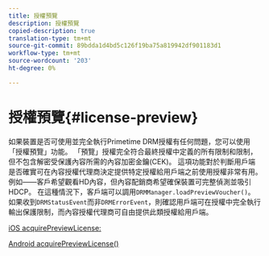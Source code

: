 ```yaml
---
title: 授權預覽
description: 授權預覽
copied-description: true
translation-type: tm+mt
source-git-commit: 89bdda1d4bd5c126f19ba75a819942df901183d1
workflow-type: tm+mt
source-wordcount: '203'
ht-degree: 0%

---
```



# 授權預覽{#license-preview}

如果裝置是否可使用並完全執行Primetime DRM授權有任何問題，您可以使用「授權預覽」功能。 「預覽」授權完全符合最終授權中定義的所有限制和限制，但不包含解密受保護內容所需的內容加密金鑰(CEK)。 這項功能對於判斷用戶端是否確實可在內容授權代理商決定提供特定授權給用戶端之前使用授權非常有用。 例如——客戶希望觀看HD內容，但內容配銷商希望確保裝置可完整偵測並吸引HDCP。 在這種情況下，客戶端可以調用`DRMManager.loadPreviewVoucher()`。 如果收到`DRMStatusEvent`而非`DRMErrorEvent`，則確認用戶端可在授權中完全執行輸出保護限制，而內容授權代理商可自由提供此類授權給用戶端。

[iOS acquirePreviewLicense:](https://help.adobe.com/en_US/primetime/api/drm-apis/client/ios/interface_d_r_m_manager.html#a3baac603bdd8826624dbe97f9faaba10)

[Android acquirePreviewLicense()](https://help.adobe.com/en_US/primetime/api/drm-apis/client/android/com/adobe/ave/drm/DRMManager.html#acquirePreviewLicense(com.adobe.ave.drm.DRMMetadata,%20com.adobe.ave.drm.DRMOperationErrorCallback,%20com.adobe.ave.drm.DRMLicenseAcquiredCallback))
